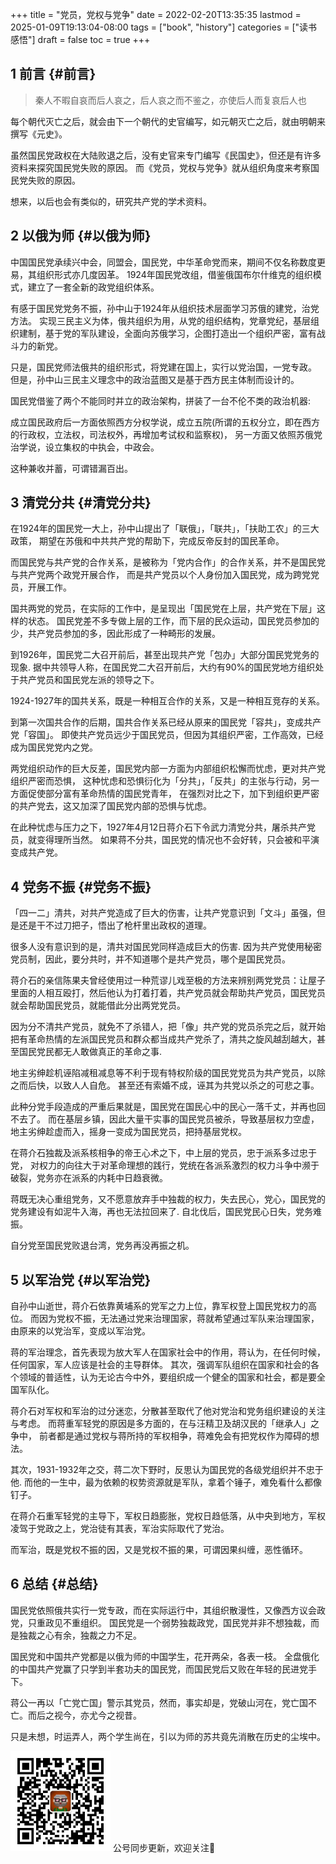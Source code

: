 +++
title = "党员，党权与党争"
date = 2022-02-20T13:35:35
lastmod = 2025-01-09T19:13:04-08:00
tags = ["book", "history"]
categories = ["读书感悟"]
draft = false
toc = true
+++

## <span class="section-num">1</span> 前言 {#前言}

> 秦人不暇自哀而后人哀之，后人哀之而不鉴之，亦使后人而复哀后人也

每个朝代灭亡之后，就会由下一个朝代的史官编写，如元朝灭亡之后，就由明朝来撰写《元史》。

虽然国民党政权在大陆败退之后，没有史官来专门编写《民国史》，但还是有许多资料来探究国民党失败的原因。
而《党员，党权与党争》就从组织角度来考察国民党失败的原因。

想来，以后也会有类似的，研究共产党的学术资料。


## <span class="section-num">2</span> 以俄为师 {#以俄为师}

中国国民党承续兴中会，同盟会，国民党，中华革命党而来，期间不仅名称数度更易，其组织形式亦几度因革。
1924年国民党改组，借鉴俄国布尔什维克的组织模式，建立了一套全新的政党组织体系。

有感于国民党党务不振，孙中山于1924年从组织技术层面学习苏俄的建党，治党方法。
实现三民主义为体，俄共组织为用，从党的组织结构，党章党纪，基层组织建制，基于党的军队建设，全面向苏俄学习，企图打造出一个组织严密，富有战斗力的新党。

只是，国民党师法俄共的组织形式，将党建在国上，实行以党治国，一党专政。
但是，孙中山三民主义理念中的政治蓝图又是基于西方民主体制而设计的。

国民党借鉴了两个不能同时并立的政治架构，拼装了一台不伦不类的政治机器:

成立国民政府后一方面依照西方分权学说，成立五院(所谓的五权分立，即在西方的行政权，立法权，司法权外，再增加考试权和监察权)，
另一方面又依照苏俄党治学说，设立集权的中执会，中政会。

这种兼收并蓄，可谓错漏百出。


## <span class="section-num">3</span> 清党分共 {#清党分共}

在1924年的国民党一大上，孙中山提出了「联俄」，「联共」，「扶助工农」的三大政策，
期望在苏俄和中共共产党的帮助下，完成反帝反封的国民革命。

而国民党与共产党的合作关系，是被称为「党内合作」的合作关系，并不是国民党与共产党两个政党开展合作，
而是共产党员以个人身份加入国民党，成为跨党党员，开展工作。

国共两党的党员，在实际的工作中，是呈现出「国民党在上层，共产党在下层」这样的状态。
国民党差不多专做上层的工作，而下层的民众运动，国民党员参加的少，共产党员参加的多，因此形成了一种畸形的发展。

到1926年，国民党二大召开前后，甚至出现共产党「包办」大部分国民党党务的现象.
据中共领导人称，在国民党二大召开前后，大约有90%的国民党地方组织处于共产党员和国民党左派的领导之下。

1924-1927年的国共关系，既是一种相互合作的关系，又是一种相互竞存的关系。

到第一次国共合作的后期，国共合作关系已经从原来的国民党「容共」，变成共产党「容国」。
即使共产党员远少于国民党员，但因为其组织严密，工作高效，已经成为国民党党内之党。

两党组织动作的巨大反差，国民党内部一方面为内部组织松懈而忧虑，更对共产党组织严密而恐惧，
这种忧虑和恐惧衍化为「分共」，「反共」的主张与行动，另一方面促使部分富有革命热情的国民党青年，
在强烈对比之下，加下到组织更严密的共产党去，这又加深了国民党内部的恐惧与忧虑。

在此种忧虑与压力之下，1927年4月12日蒋介石下令武力清党分共，屠杀共产党员，就变得理所当然。
如果蒋不分共，国民党的情况也不会好转，只会被和平演变成共产党。


## <span class="section-num">4</span> 党务不振 {#党务不振}

「四一二」清共，对共产党造成了巨大的伤害，让共产党意识到「文斗」虽强，但是还是干不过刀把子，悟出了枪杆里出政权的道理。

很多人没有意识到的是，清共对国民党同样造成巨大的伤害.
因为共产党使用秘密党员制，因此，要分共时，并不知道哪个是共产党员，哪个是国民党员。

蒋介石的亲信陈果夫曾经使用过一种荒谬儿戏至极的方法来辨别两党党员：让屋子里面的人相互殴打，然后他认为打着打着，共产党员就会帮助共产党员，国民党员就会帮助国民党员，就能借此分出两党党员。

因为分不清共产党员，就免不了杀错人，把「像」共产党的党员杀完之后，就开始把有革命热情的左派国民党员和群众都当成共产党杀了，清共之旋风越刮越大，甚至国民党民都无人敢做真正的革命之事.

地主劣绅趁机诬陷减租减息等不利于现有特权阶级的国民党党员为共产党员，以除之而后快，以致人人自危。
甚至还有索婚不成，诬其为共党以杀之的可悲之事。

此种分党手段造成的严重后果就是，国民党在国民心中的民心一落千丈，并再也回不去了。
而在基层乡镇，因此大量干实事的国民党员被杀，导致基层权力空虚，地主劣绅趁虚而入，摇身一变成为国民党员，把持基层党权。

在蒋介石独裁及派系核相争的帝王心术之下，中上层的党员，忠于派系多过忠于党，
对权力的向往大于对革命理想的践行，党统在各派系激烈的权力斗争中濒于破裂，党务亦在派系的内耗中日趋衰微。

蒋既无决心重组党务，又不愿意放弃手中独裁的权力，失去民心，党心，国民党的党务建设有如泥牛入海，再也无法拉回来了. 自北伐后，国民党民心日失，党务难振。

自分党至国民党败退台湾，党务再没再振之机。


## <span class="section-num">5</span> 以军治党 {#以军治党}

自孙中山逝世，蒋介石依靠黄埔系的党军之力上位，靠军权登上国民党权力的高位。
而因为党权不振，无法通过党来治理国家，蒋就希望通过军队来治理国家，由原来的以党治军，变成以军治党。

蒋的军治理念，首先表现为放大军人在国家社会中的作用，蒋认为，在任何时候，任何国家，军人应该是社会的主导群体。
其次，强调军队组织在国家和社会的各个领域的普适性，认为无论古今中外，要组织成一个健全的国家和社会，都是要全国军队化。

蒋介石对军权和军治的过分迷恋，分散甚至取代了他对党治和党务组织建设的关注与考虑。
而蒋重军轻党的原因是多方面的，在与汪精卫及胡汉民的「继承人」之争中，
前者都是通过党权与蒋所持的军权相争，蒋难免会有把党权作为障碍的想法。

其次，1931-1932年之交，蒋二次下野时，反思认为国民党的各级党组织并不忠于他.
而他的一生中，最为依赖的权势资源就是军队，拿着个锤子，难免看什么都像钉子。

在蒋介石重军轻党的主导下，军权日趋膨胀，党权日趋低落，从中央到地方，军权凌驾于党政之上，党治徒有其表，军治实际取代了党治。

而军治，既是党权不振的因，又是党权不振的果，可谓因果纠缠，恶性循环。


## <span class="section-num">6</span> 总结 {#总结}

国民党依照俄共实行一党专政，而在实际运行中，其组织散漫性，又像西方议会政党，只重政见不重组织。
国民党是一个弱势独裁政党，国民党并非不想独裁，而是独裁之心有余，独裁之力不足。

国民党和中国共产党都是以俄为师的中国学生，花开两朵，各表一枝。
全盘俄化的中国共产党赢了只学到半套功夫的国民党，而国民党后又败在年轻的民进党手下。

蒋公一再以「亡党亡国」警示其党员，然而，事实却是，党破山河在，党亡国不亡。而后之视今，亦尤今之视昔。

只是未想，时运弄人，两个学生尚在，引以为师的苏共竟先消散在历史的尘埃中。

<div center class="qr-container">
<img src="/ox-hugo/qrcode_gh_e06d750e626f_1.jpg" alt="qrcode_gh_e06d750e626f_1.jpg" width="160px" height="160px" center="t" class="qr-container" />
公号同步更新，欢迎关注👻
</div>

